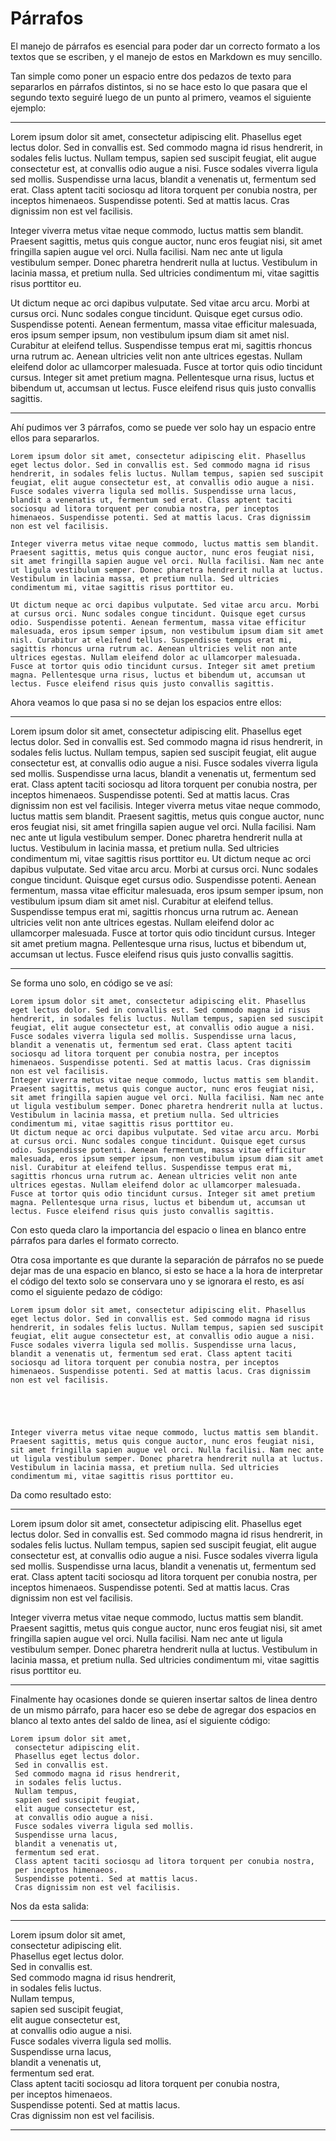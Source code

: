 # Párrafos

El manejo de párrafos es esencial para poder dar un correcto formato a los textos que se escriben, y el manejo de estos en Markdown es muy sencillo.

Tan simple como poner un espacio entre dos pedazos de texto para separarlos en párrafos distintos, si no se hace esto lo que pasara que el segundo texto seguiré luego de un punto al primero, veamos el siguiente ejemplo:

---

Lorem ipsum dolor sit amet, consectetur adipiscing elit. Phasellus eget lectus dolor. Sed in convallis est. Sed commodo magna id risus hendrerit, in sodales felis luctus. Nullam tempus, sapien sed suscipit feugiat, elit augue consectetur est, at convallis odio augue a nisi. Fusce sodales viverra ligula sed mollis. Suspendisse urna lacus, blandit a venenatis ut, fermentum sed erat. Class aptent taciti sociosqu ad litora torquent per conubia nostra, per inceptos himenaeos. Suspendisse potenti. Sed at mattis lacus. Cras dignissim non est vel facilisis.

Integer viverra metus vitae neque commodo, luctus mattis sem blandit. Praesent sagittis, metus quis congue auctor, nunc eros feugiat nisi, sit amet fringilla sapien augue vel orci. Nulla facilisi. Nam nec ante ut ligula vestibulum semper. Donec pharetra hendrerit nulla at luctus. Vestibulum in lacinia massa, et pretium nulla. Sed ultricies condimentum mi, vitae sagittis risus porttitor eu.

Ut dictum neque ac orci dapibus vulputate. Sed vitae arcu arcu. Morbi at cursus orci. Nunc sodales congue tincidunt. Quisque eget cursus odio. Suspendisse potenti. Aenean fermentum, massa vitae efficitur malesuada, eros ipsum semper ipsum, non vestibulum ipsum diam sit amet nisl. Curabitur at eleifend tellus. Suspendisse tempus erat mi, sagittis rhoncus urna rutrum ac. Aenean ultricies velit non ante ultrices egestas. Nullam eleifend dolor ac ullamcorper malesuada. Fusce at tortor quis odio tincidunt cursus. Integer sit amet pretium magna. Pellentesque urna risus, luctus et bibendum ut, accumsan ut lectus. Fusce eleifend risus quis justo convallis sagittis.

---

Ahí pudimos ver 3 párrafos, como se puede ver solo hay un espacio entre ellos para separarlos.

```
Lorem ipsum dolor sit amet, consectetur adipiscing elit. Phasellus eget lectus dolor. Sed in convallis est. Sed commodo magna id risus hendrerit, in sodales felis luctus. Nullam tempus, sapien sed suscipit feugiat, elit augue consectetur est, at convallis odio augue a nisi. Fusce sodales viverra ligula sed mollis. Suspendisse urna lacus, blandit a venenatis ut, fermentum sed erat. Class aptent taciti sociosqu ad litora torquent per conubia nostra, per inceptos himenaeos. Suspendisse potenti. Sed at mattis lacus. Cras dignissim non est vel facilisis.

Integer viverra metus vitae neque commodo, luctus mattis sem blandit. Praesent sagittis, metus quis congue auctor, nunc eros feugiat nisi, sit amet fringilla sapien augue vel orci. Nulla facilisi. Nam nec ante ut ligula vestibulum semper. Donec pharetra hendrerit nulla at luctus. Vestibulum in lacinia massa, et pretium nulla. Sed ultricies condimentum mi, vitae sagittis risus porttitor eu.

Ut dictum neque ac orci dapibus vulputate. Sed vitae arcu arcu. Morbi at cursus orci. Nunc sodales congue tincidunt. Quisque eget cursus odio. Suspendisse potenti. Aenean fermentum, massa vitae efficitur malesuada, eros ipsum semper ipsum, non vestibulum ipsum diam sit amet nisl. Curabitur at eleifend tellus. Suspendisse tempus erat mi, sagittis rhoncus urna rutrum ac. Aenean ultricies velit non ante ultrices egestas. Nullam eleifend dolor ac ullamcorper malesuada. Fusce at tortor quis odio tincidunt cursus. Integer sit amet pretium magna. Pellentesque urna risus, luctus et bibendum ut, accumsan ut lectus. Fusce eleifend risus quis justo convallis sagittis.

```

Ahora veamos lo que pasa si no se dejan los espacios entre ellos:

---

Lorem ipsum dolor sit amet, consectetur adipiscing elit. Phasellus eget lectus dolor. Sed in convallis est. Sed commodo magna id risus hendrerit, in sodales felis luctus. Nullam tempus, sapien sed suscipit feugiat, elit augue consectetur est, at convallis odio augue a nisi. Fusce sodales viverra ligula sed mollis. Suspendisse urna lacus, blandit a venenatis ut, fermentum sed erat. Class aptent taciti sociosqu ad litora torquent per conubia nostra, per inceptos himenaeos. Suspendisse potenti. Sed at mattis lacus. Cras dignissim non est vel facilisis.
Integer viverra metus vitae neque commodo, luctus mattis sem blandit. Praesent sagittis, metus quis congue auctor, nunc eros feugiat nisi, sit amet fringilla sapien augue vel orci. Nulla facilisi. Nam nec ante ut ligula vestibulum semper. Donec pharetra hendrerit nulla at luctus. Vestibulum in lacinia massa, et pretium nulla. Sed ultricies condimentum mi, vitae sagittis risus porttitor eu.
Ut dictum neque ac orci dapibus vulputate. Sed vitae arcu arcu. Morbi at cursus orci. Nunc sodales congue tincidunt. Quisque eget cursus odio. Suspendisse potenti. Aenean fermentum, massa vitae efficitur malesuada, eros ipsum semper ipsum, non vestibulum ipsum diam sit amet nisl. Curabitur at eleifend tellus. Suspendisse tempus erat mi, sagittis rhoncus urna rutrum ac. Aenean ultricies velit non ante ultrices egestas. Nullam eleifend dolor ac ullamcorper malesuada. Fusce at tortor quis odio tincidunt cursus. Integer sit amet pretium magna. Pellentesque urna risus, luctus et bibendum ut, accumsan ut lectus. Fusce eleifend risus quis justo convallis sagittis.

---

Se forma uno solo, en código se ve así:

```
Lorem ipsum dolor sit amet, consectetur adipiscing elit. Phasellus eget lectus dolor. Sed in convallis est. Sed commodo magna id risus hendrerit, in sodales felis luctus. Nullam tempus, sapien sed suscipit feugiat, elit augue consectetur est, at convallis odio augue a nisi. Fusce sodales viverra ligula sed mollis. Suspendisse urna lacus, blandit a venenatis ut, fermentum sed erat. Class aptent taciti sociosqu ad litora torquent per conubia nostra, per inceptos himenaeos. Suspendisse potenti. Sed at mattis lacus. Cras dignissim non est vel facilisis.
Integer viverra metus vitae neque commodo, luctus mattis sem blandit. Praesent sagittis, metus quis congue auctor, nunc eros feugiat nisi, sit amet fringilla sapien augue vel orci. Nulla facilisi. Nam nec ante ut ligula vestibulum semper. Donec pharetra hendrerit nulla at luctus. Vestibulum in lacinia massa, et pretium nulla. Sed ultricies condimentum mi, vitae sagittis risus porttitor eu.
Ut dictum neque ac orci dapibus vulputate. Sed vitae arcu arcu. Morbi at cursus orci. Nunc sodales congue tincidunt. Quisque eget cursus odio. Suspendisse potenti. Aenean fermentum, massa vitae efficitur malesuada, eros ipsum semper ipsum, non vestibulum ipsum diam sit amet nisl. Curabitur at eleifend tellus. Suspendisse tempus erat mi, sagittis rhoncus urna rutrum ac. Aenean ultricies velit non ante ultrices egestas. Nullam eleifend dolor ac ullamcorper malesuada. Fusce at tortor quis odio tincidunt cursus. Integer sit amet pretium magna. Pellentesque urna risus, luctus et bibendum ut, accumsan ut lectus. Fusce eleifend risus quis justo convallis sagittis.
```

Con esto queda claro la importancia del espacio o linea en blanco entre párrafos para darles el formato correcto.

Otra cosa importante es que durante la separación de párrafos no se puede dejar mas de una espacio en blanco, si esto se hace a la hora de interpretar el código del texto solo se conservara uno y se ignorara el resto, es así como el siguiente pedazo de código: 

```
Lorem ipsum dolor sit amet, consectetur adipiscing elit. Phasellus eget lectus dolor. Sed in convallis est. Sed commodo magna id risus hendrerit, in sodales felis luctus. Nullam tempus, sapien sed suscipit feugiat, elit augue consectetur est, at convallis odio augue a nisi. Fusce sodales viverra ligula sed mollis. Suspendisse urna lacus, blandit a venenatis ut, fermentum sed erat. Class aptent taciti sociosqu ad litora torquent per conubia nostra, per inceptos himenaeos. Suspendisse potenti. Sed at mattis lacus. Cras dignissim non est vel facilisis.





Integer viverra metus vitae neque commodo, luctus mattis sem blandit. Praesent sagittis, metus quis congue auctor, nunc eros feugiat nisi, sit amet fringilla sapien augue vel orci. Nulla facilisi. Nam nec ante ut ligula vestibulum semper. Donec pharetra hendrerit nulla at luctus. Vestibulum in lacinia massa, et pretium nulla. Sed ultricies condimentum mi, vitae sagittis risus porttitor eu.
```

Da como resultado esto:

---

Lorem ipsum dolor sit amet, consectetur adipiscing elit. Phasellus eget lectus dolor. Sed in convallis est. Sed commodo magna id risus hendrerit, in sodales felis luctus. Nullam tempus, sapien sed suscipit feugiat, elit augue consectetur est, at convallis odio augue a nisi. Fusce sodales viverra ligula sed mollis. Suspendisse urna lacus, blandit a venenatis ut, fermentum sed erat. Class aptent taciti sociosqu ad litora torquent per conubia nostra, per inceptos himenaeos. Suspendisse potenti. Sed at mattis lacus. Cras dignissim non est vel facilisis.





Integer viverra metus vitae neque commodo, luctus mattis sem blandit. Praesent sagittis, metus quis congue auctor, nunc eros feugiat nisi, sit amet fringilla sapien augue vel orci. Nulla facilisi. Nam nec ante ut ligula vestibulum semper. Donec pharetra hendrerit nulla at luctus. Vestibulum in lacinia massa, et pretium nulla. Sed ultricies condimentum mi, vitae sagittis risus porttitor eu.

---

Finalmente hay ocasiones donde se quieren insertar saltos de linea dentro de un mismo párrafo, para hacer eso se debe de agregar dos espacios en blanco al texto antes del saldo de linea, así el siguiente código:

```
Lorem ipsum dolor sit amet,  
 consectetur adipiscing elit.   
 Phasellus eget lectus dolor.   
 Sed in convallis est.   
 Sed commodo magna id risus hendrerit,   
 in sodales felis luctus.   
 Nullam tempus,   
 sapien sed suscipit feugiat,   
 elit augue consectetur est,   
 at convallis odio augue a nisi.   
 Fusce sodales viverra ligula sed mollis.   
 Suspendisse urna lacus,   
 blandit a venenatis ut,   
 fermentum sed erat.   
 Class aptent taciti sociosqu ad litora torquent per conubia nostra,   
 per inceptos himenaeos.   
 Suspendisse potenti. Sed at mattis lacus.   
 Cras dignissim non est vel facilisis.

```

Nos da esta salida:

---

Lorem ipsum dolor sit amet,  
 consectetur adipiscing elit.   
 Phasellus eget lectus dolor.   
 Sed in convallis est.   
 Sed commodo magna id risus hendrerit,   
 in sodales felis luctus.   
 Nullam tempus,   
 sapien sed suscipit feugiat,   
 elit augue consectetur est,   
 at convallis odio augue a nisi.   
 Fusce sodales viverra ligula sed mollis.   
 Suspendisse urna lacus,   
 blandit a venenatis ut,   
 fermentum sed erat.   
 Class aptent taciti sociosqu ad litora torquent per conubia nostra,   
 per inceptos himenaeos.   
 Suspendisse potenti. Sed at mattis lacus.   
 Cras dignissim non est vel facilisis.

 ---